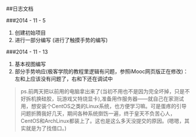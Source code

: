 ##日志文档

###2014 - 11 - 5

1. 创建初始项目
2. 进行一部分编写 \(进行了触摸手势的编写\)

###2014 - 11 - 13

1. 基本视图编写
2. 部分手势响应\(极客学院的教程里逻辑有问题，参照iMooc网页版正在修改\)：左和上应该没有问题了，右和下还在调试中

>ps.前两天把以前用的电脑拿出来了\(当初不用也不是因为完全坏掉，只是不好拆机换硅胶，玩游戏又特烧显卡\),准备用作服务器——就自己在家测试用，想安装个CentOS之类的Linux系统，也方便学习嘛。可是蛋疼的引导问题折腾我好几天，期间各种系统捯饬一遍，终于皇天不负苦心人，CentOS和ArchLinux都装上了。这也是这么多天没提交的原因。\(嗯嗯，其实就是为了找借口。\)